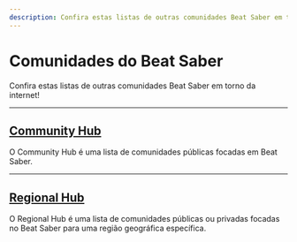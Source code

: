 ```yaml
---
description: Confira estas listas de outras comunidades Beat Saber em torno da internet!
---
```


# Comunidades do Beat Saber
Confira estas listas de outras comunidades Beat Saber em torno da internet!

---

## [Community Hub](./community-hub.md)
O Community Hub é uma lista de comunidades públicas focadas em Beat Saber.

---

## [Regional Hub](./regional-hub.md)
O Regional Hub é uma lista de comunidades públicas ou privadas focadas no Beat Saber para uma região geográfica específica.
